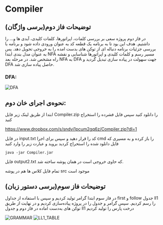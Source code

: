 # Compiler


## (برسی واژگان)توضیحات فاز دوم

در فاز دوم پروژه سعی بر بررسی کلمات، اپراتورها، کلمات کلیدی، آیدی ها و... را داشتیم. هدف این بود تا به برنامه یک قطعه کد به عنوان
ورودی داده شود و برنامه با بررسی جزئیات برنامه دنباله ای از توکن های بدست امده را به خروجی تحویل دهد.
پس به عنوان مدل بندی
ابتدا NFA مسیر رسم و کلمات کلیدی و اپراتورها شناسایی و نقشه راه مشخص شد. در مرحله بعد NFA به DFA جهت سهولت در پیاده
سازی تبدیل گردید و DFA حاصل پیاده سازی شد.


### DFA:

![DFA](https://s4.uupload.ir/files/screenshot_2021-11-29_170022_4q1d.jpg)


## نحوه‌ی اجرای خان دوم:
ابتدا از طریق لینک زیر فایل Compiler.zip را دانلود کنید
سپس فایل فشرده را استخراج کنید

https://www.dropbox.com/s/sndvi1pcum2gq6z/Compiler.zip?dl=1

در فایل input.txt کد را قرار دهید و سپس برای اجرا cmd را باز کرده و به مسیری که فایل دانلود شده را استحراج کردید بروید و عبارت زیر را وارد کنید

``` java -jar Compiler.jar ```

فایل output2.txt که حاوی خروجی است در همان پوشه ساخته شد. 

تمام فایل کلاس ها هم در پوشه src موجود است


## (برسی دستور زبان)توضیحات فاز سوم

در فاز سوم ابتدا گرامر تولید کردیم و سپس با استفاده از جداول first و follow جدول ll1 را رسم کردیم. 
سپس گرامر و جدول را در پروژه پیاده‌سازی کردیم و در نهایت از طریق توکن های به‌دست اماده در فاز دوم و جدول ll1 درخت پارس را تولید کردیم

![GRAMMAR](https://docs.google.com/document/d/1mG9heVPoULbgHrJLcSdEYPJmgtsj5df0ojlpV4I2J1g/edit?usp=sharing)
![LL1_TABLE](https://docs.google.com/spreadsheets/d/1wW4Hoh3cCdoQ_71NzaZRJAiOqrRiMZJtexfvWC-5vhE/edit?usp=sharing)



